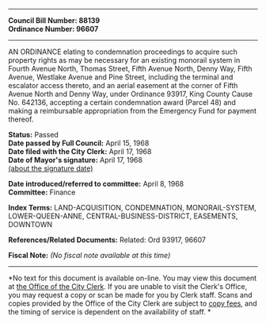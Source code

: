 * * * * *  
  
**Council Bill Number: [](#h0)[](#h2)88139**   
**Ordinance Number: 96607**  
  
* * * * *  
  
AN ORDINANCE elating to condemnation proceedings to acquire such property rights as may be necessary for an existing monorail system in Fourth Avenue North, Thomas Street, Fifth Avenue North, Denny Way, Fifth Avenue, Westlake Avenue and Pine Street, including the terminal and escalator access thereto, and an aerial easement at the corner of Fifth Avenue North and Denny Way, under Ordinance 93917, King County Cause No. 642136, accepting a certain condemnation award (Parcel 48) and making a reimbursable appropriation from the Emergency Fund for payment thereof.  
  
**Status:** Passed   
**Date passed by Full Council:** April 15, 1968   
**Date filed with the City Clerk:** April 17, 1968   
**Date of Mayor's signature:** April 17, 1968   
[(about the signature date)](/~public/approvaldate.htm)   
  
  
**Date introduced/referred to committee:** April 8, 1968   
**Committee:** Finance   
  
**Index Terms:** LAND-ACQUISITION, CONDEMNATION, MONORAIL-SYSTEM, LOWER-QUEEN-ANNE, CENTRAL-BUSINESS-DISTRICT, EASEMENTS, DOWNTOWN  
  
**References/Related Documents:** Related: Ord 93917, 96607  
  
**Fiscal Note:** *(No fiscal note available at this time)*  
  
* * * * *  
  
*No text for this document is available on-line. You may view this document at [the Office of the City Clerk](http://www.seattle.gov/leg/clerk/contactUs.htm). If you are unable to visit the Clerk's Office, you may request a copy or scan be made for you by Clerk staff. Scans and copies provided by the Office of the City Clerk are subject to [copy fees](http://clerk.seattle.gov/~public/clerkfees.htm), and the timing of service is dependent on the availability of staff. *  
  
  
